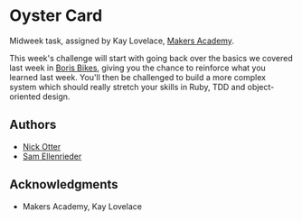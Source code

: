 # Oyster Card
Midweek task, assigned by Kay Lovelace, [Makers Academy](http://www.makersacademy.com/).

This week's challenge will start with going back over the basics we covered last week in [Boris Bikes](https://github.com/nick-otter/boris_bikes_challenge), giving you the chance to reinforce what you learned last week. You'll then be challenged to build a more complex system which should really stretch your skills in Ruby, TDD and object-oriented design.

## Authors

* [Nick Otter](nickotter.personal@gmail.com)
* [Sam Ellenrieder](https://github.com/Samellenrider)

## Acknowledgments

* Makers Academy, Kay Lovelace
